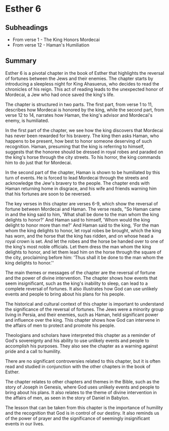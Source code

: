 # Esther 6

## Subheadings

* From verse 1 - The King Honors Mordecai
* From verse 12 - Haman's Humiliation

## Summary

Esther 6 is a pivotal chapter in the book of Esther that highlights the reversal of fortunes between the Jews and their enemies. The chapter starts by introducing a sleepless night for King Ahasuerus, who decides to read the chronicles of his reign. This act of reading leads to the unexpected honor of Mordecai, a Jew who had once saved the king's life.

The chapter is structured in two parts. The first part, from verse 1 to 11, describes how Mordecai is honored by the king, while the second part, from verse 12 to 14, narrates how Haman, the king's advisor and Mordecai's enemy, is humiliated.

In the first part of the chapter, we see how the king discovers that Mordecai has never been rewarded for his bravery. The king then asks Haman, who happens to be present, how best to honor someone deserving of such recognition. Haman, presuming that the king is referring to himself, suggests that the honoree should be dressed in royal robes and paraded on the king's horse through the city streets. To his horror, the king commands him to do just that for Mordecai.

In the second part of the chapter, Haman is shown to be humiliated by this turn of events. He is forced to lead Mordecai through the streets and acknowledge the Jew's bravery to the people. The chapter ends with Haman returning home in disgrace, and his wife and friends warning him that his fortunes are soon to be reversed.

The key verses in this chapter are verses 6-9, which show the reversal of fortune between Mordecai and Haman. The verse reads, "So Haman came in and the king said to him, 'What shall be done to the man whom the king delights to honor?' And Haman said to himself, 'Whom would the king delight to honor more than me?' And Haman said to the king, 'For the man whom the king delights to honor, let royal robes be brought, which the king has worn, and the horse that the king has ridden, and on whose head a royal crown is set. And let the robes and the horse be handed over to one of the king's most noble officials. Let them dress the man whom the king delights to honor, and let them lead him on the horse through the square of the city, proclaiming before him: 'Thus shall it be done to the man whom the king delights to honor.''

The main themes or messages of the chapter are the reversal of fortune and the power of divine intervention. The chapter shows how events that seem insignificant, such as the king's inability to sleep, can lead to a complete reversal of fortunes. It also illustrates how God can use unlikely events and people to bring about his plans for his people.

The historical and cultural context of this chapter is important to understand the significance of the reversal of fortunes. The Jews were a minority group living in Persia, and their enemies, such as Haman, held significant power and influence over the king. This chapter shows how God can intervene in the affairs of men to protect and promote his people.

Theologians and scholars have interpreted this chapter as a reminder of God's sovereignty and his ability to use unlikely events and people to accomplish his purposes. They also see the chapter as a warning against pride and a call to humility.

There are no significant controversies related to this chapter, but it is often read and studied in conjunction with the other chapters in the book of Esther.

The chapter relates to other chapters and themes in the Bible, such as the story of Joseph in Genesis, where God uses unlikely events and people to bring about his plans. It also relates to the theme of divine intervention in the affairs of men, as seen in the story of Daniel in Babylon.

The lesson that can be taken from this chapter is the importance of humility and the recognition that God is in control of our destiny. It also reminds us of the power of prayer and the significance of seemingly insignificant events in our lives.